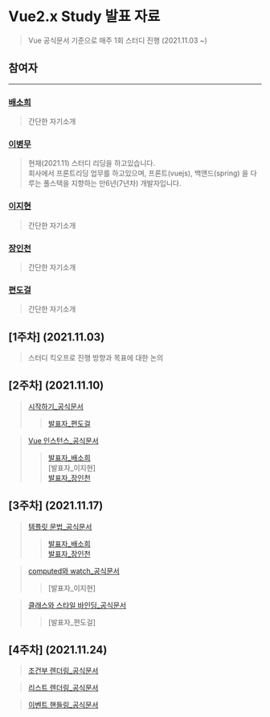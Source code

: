Vue2.x Study 발표 자료
======================

> Vue 공식문서 기준으로 매주 1회 스터디 진행 (2021.11.03 ~)

## 참여자

---

### [배소희](https://naver.com)

> 간단한 자기소개

### [이병무](https://github.com/backsboys)

> 현재(2021.11) 스터디 리딩을 하고있습니다.  
> 회사에서 프론트리딩 업무를 하고있으며, 프론트(vuejs), 백앤드(spring) 을 다루는 풀스택을 지향하는 만6년(7년차) 개발자입니다.  

### [이지현](https://naver.com)

> 간단한 자기소개

### [장인천](https://naver.com)

> 간단한 자기소개

### [편도걸](https://naver.com)

> 간단한 자기소개

[1주차] (2021.11.03)
-----------------------
> 스터디 킥오프로 진행 방향과 목표에 대한 논의

[2주차] (2021.11.10)
-----------------------
> [시작하기_공식문서](https://kr.vuejs.org/v2/guide/index.html)  
>> [발표자_편도걸](./2week/시작하기_편도걸.md)  

> [Vue 인스턴스_공식문서](https://kr.vuejs.org/v2/guide/instance.html)
>> [발표자_배소희](./2week/Vue_인스턴스_배소희.pdf)  
>> [발표자_이지현]  
>> [발표자_장인천](./2week/Vue_인스턴스_장인천.pdf)  

[3주차] (2021.11.17)
-----------------------
> [템플릿 문법_공식문서](https://kr.vuejs.org/v2/guide/syntax.html)
>> [발표자_배소희](./3week/탬플릿_문법_배소희.pdf)  
>> [발표자_장인천](./3week/템플릿_문법_장인천.pdf)

> [computed와 watch_공식문서](https://kr.vuejs.org/v2/guide/computed.html)
>> [발표자_이지현]

> [클래스와 스타일 바인딩_공식문서](https://kr.vuejs.org/v2/guide/class-and-style.html)
>> [발표자_편도걸]

[4주차] (2021.11.24)
-----------------------
> [조건부 렌더링_공식문서](https://kr.vuejs.org/v2/guide/conditional.html)
>>  

> [리스트 렌더링_공식문서](https://kr.vuejs.org/v2/guide/list.html)
>>

> [이벤트 핸들링_공식문서](https://kr.vuejs.org/v2/guide/events.html)
>>  

